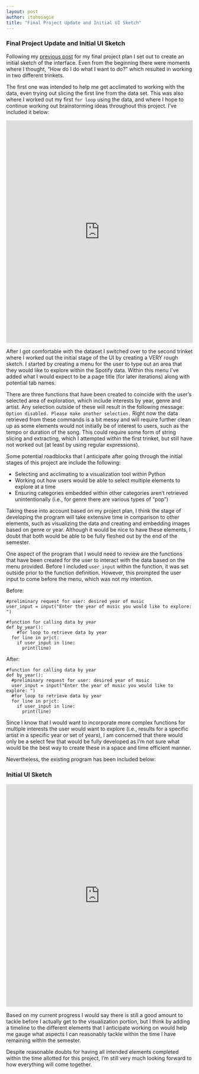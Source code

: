 ```yaml
---
layout: post
author: itohosagie
title: "Final Project Update and Initial UI Sketch"
--- 
```


### Final Project Update and Initial UI Sketch

Following my [previous post](https://inf380p.github.io/itohosagie-final-project-idea-plan.html) for my final project plan I set out to create an initial sketch of the interface. Even from the beginning there were moments where I thought, “How do I do what I want to do?” which resulted in working in two different trinkets.

The first one was intended to help me get acclimated to working with the data, even trying out slicing the first line from the data set. This was also where I worked out my first `for loop` using the data, and where I hope to continue working out brainstorming ideas throughout this project. I’ve included it below:

<iframe src="https://trinket.io/embed/python/9cace80756" width="100%" height="600" frameborder="0" marginwidth="0" marginheight="0" allowfullscreen></iframe>

After I got comfortable with the dataset I switched over to the second trinket where I worked out the initial stage of the UI by creating a VERY rough sketch. I started by creating a menu for the user to type out an area that they would like to explore within the Spotify data. Within this menu I’ve added what I would expect to be a page title (for later iterations) along with potential tab names. 

There are three functions that have been created to coincide with the user’s selected area of exploration, which include interests by year, genre and artist. Any selection outside of these will result in the following message: `Option disabled. Please make another selection.` Right now the data retrieved from these commands is a bit messy and will require further clean up as some elements would not initially be of interest to users, such as the tempo or duration of the song. This could require some form of string slicing and extracting, which I attempted within the first trinket, but still have not worked out (at least by using regular expressions). 

Some potential roadblocks that I anticipate after going through the initial stages of this project are include the following:

*  Selecting and acclimating to a visualization tool within Python
* Working out how users would be able to select multiple elements to explore at a time
* Ensuring categories embedded within other categories aren’t retrieved unintentionally (i.e., for genre there are various types of “pop”)

Taking these into account based on my project plan, I think the stage of developing the program will take extensive time in comparison to other elements, such as visualizing the data and creating and embedding images based on genre or year. Although it would be nice to have these elements, I doubt that both would be able to be fully fleshed out by the end of the semester.

One aspect of the program that I would need to review are the functions that have been created for the user to interact with the data based on the menu provided. Before I included `user_input` within the function, it was set outside prior to the function definition. However, this prompted the user input to come before the menu, which was not my intention. 

Before:
```
#preliminary request for user: desired year of music
user_input = input("Enter the year of music you would like to explore: ")

#function for calling data by year
def by_year():
    #for loop to retrieve data by year
  for line in prjct:
    if user_input in line:
      print(line)
```

After:

```
#function for calling data by year
def by_year():
  #preliminary request for user: desired year of music
  user_input = input("Enter the year of music you would like to explore: ")
  #for loop to retrieve data by year
  for line in prjct:
    if user_input in line:
      print(line)
```

Since I know that I would want to incorporate more complex functions for multiple interests the user would want to explore (i.e., results for a specific artist in a specific year or set of years), I am concerned that there would only be a select few that would be fully developed as I’m not sure what would be the best way to create these in a space and time efficient manner.

Nevertheless, the existing program has been included below:

### Initial UI Sketch
<iframe src="https://trinket.io/embed/python/86e8755bbd" width="100%" height="600" frameborder="0" marginwidth="0" marginheight="0" allowfullscreen></iframe>

Based on my current progress I would say there is still a good amount to tackle before I actually get to the visualization portion, but I think by adding a timeline to the different elements that I anticipate working on would help me gauge what aspects I can reasonably tackle within the time I have remaining within the semester. 

Despite reasonable doubts for having all intended elements completed within the time allotted for this project, I’m still very much looking forward to how everything will come together.
